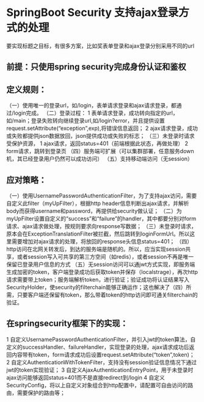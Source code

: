 # SpringBoot Security 支持ajax登录方式的处理

要实现标题之目标，有很多方案，比如奖表单登录和ajax登录分别采用不同的url

## 前提：只使用spring security完成身份认证和鉴权
## 定义规则：
（一）使用唯一的登录url，如/login，表单请求登录和ajax请求登录，都通过/login完成。
（二）登录过程：
1 表单请求登录，成功转向指定的url，如/main；登录失败转向继续登录url,如/login?error，并且提供设置request.setAttribute(“exception”,exp),将错误信息返回；
2 ajax请求登录，成功或失败都提供json数据放回，json提供成功或失败的标志；
（三）未登录时请求受保护资源，
1 ajax请求，返回status=401（前端根据此状态，再做处理）
2 form请求，跳转到登录页
（四）服务端可扩展（可以集群部署，任意服务down机，其已经登录用户仍然可以成功访问）
（五）支持移动端访问（无session）

## 应对策略：
（一）使用UsernamePasswordAuthenticationFilter，为了支持ajax访问，需要自定义此filter（myUpFilter），根据http header信息判断出ajax请求，并解析body而获得username和password，再提供给security做认证；
（二）为myUpFilter设置自定义的“success”和“failure”的handler，其中都要分别对form请求、ajax请求做处理，按规则要求向response写数据；
（三）未登录时请求，原本会在ExceptionTranslationFilter被拦截，然后跳转到loginFormUrl。所以这里需要增加对ajax请求的处理，将放回的response头信息status=401；
（四）http访问在北网关转发后，到达的服务端是随机的。所以，应当实现session共享，或者session写入可共享的第三方空间（如redis），或者session不再是唯一保留已登录用户信息的方式
（五）无session访问可以通jwt方式实现，即服务端生成加密的token，客户端登录成功后获取token并保存（localstrage），再次http请求需要带上token；服务端解析token，进行验证；验证成功将认证结果写入SecurityHolder，使security的filterchain能够正确运作；这也解决了（四）所需，只要客户端还保留有token，那么带着token的http访问即可通关filterchain的验证。

## 在springsecurity框架下的实现：
1 自定义UsernamePasswordAuthenticationFilter，并引入jwt的token算法，自定义的successHandler、failureHandler，实现登录的处理，ajax请求成功后返回内容带有token，form请求成功后设置request.setAttribute(“token”,token)；
2 自定义AuthenticationWithTokenFilter，支持没有session验证信息情况下通过jwt的token实现验证；
3 自定义AjaxAuthenticationEntryPoint，用于未登录时ajax访问能够返回status=401而不是直接redirect到/login
4 自定义SecurityConfig，将以上自定义对象组合到http配置中，请配置可自由访问的路由，需要保护的路由等；

